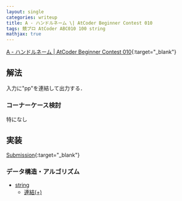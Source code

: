 ```yaml
---
layout: single
categories: writeup
title: A - ハンドルネーム \| AtCoder Beginner Contest 010
tags: 競プロ AtCoder ABC010 100 string
mathjax: true
---
```


[A - ハンドルネーム  \| AtCoder Beginner Contest 010](https://beta.atcoder.jp/contests/abc010/tasks/abc010_1){:target="_blank"}

## 解法
入力に"pp"を連結して出力する．

### コーナーケース検討
特になし
## 実装

[Submission](https://beta.atcoder.jp/contests/abc010/submissions/3006476){:target="_blank"}

### データ構造・アルゴリズム
- [string](http://www.cplusplus.com/reference/string/string/)
    - [連結(+)](http://www.cplusplus.com/reference/string/string/operator+/)